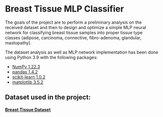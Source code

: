 # Breast Tissue MLP Classifier

The goals of the project are to perform a preliminary analysis on the received dataset and then to design and optimize a simple MLP neural network for classifying breast tissue samples into proper tissue type classes (adipose, carcinoma, connective, fibro-adenoma, glandular, mastopathy).

The dataset analysis as well as MLP network implementation has been done using Python 3.9 with the following packages:
- [NumPy 1.22.3](https://pypi.org/project/numpy/1.22.3/)
- [pandas 1.4.2](https://pypi.org/project/pandas/1.4.2/)
- [scikit-learn 1.0.2](https://pypi.org/project/scikit-learn/1.0.2/)
- [matplotlib 3.5.2](https://pypi.org/project/matplotlib/3.5.2/)

## Dataset used in the project:
#### [Breast Tissue Dataset](http://archive.ics.uci.edu/ml/datasets/Breast+Tissue)
